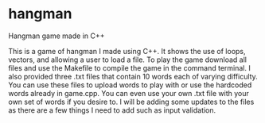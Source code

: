 # hangman
Hangman game made in C++

This is a game of hangman I made using C++. It shows the use of loops, vectors, and allowing a user to load a file. To play
the game download all files and use the Makefile to compile the game in the command terminal. I also provided three .txt
files that contain 10 words each of varying difficulty. You can use these files to upload words to play with or use the
hardcoded words already in game.cpp. You can even use your own .txt file with your own set of words if you desire to. I will
be adding some updates to the files as there are a few things I need to add such as input validation.
